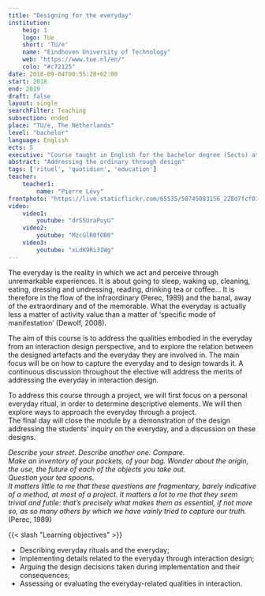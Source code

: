```yaml
---
title: "Designing for the everyday"
institution:
    heig: 1
    logo: TUe
    short: 'TU/e'
    name: "Eindhoven University of Technology"
    web: "https://www.tue.nl/en/"
    colo: "#c72125"
date: 2018-09-04T00:55:28+02:00
start: 2018
end: 2019
draft: false
layout: single
searchFilter: Teaching
subsection: ended
place: "TU/e, The Netherlands"
level: "bachelor"
language: English
ects: 5
executive: "Course taught in English for the bachelor degree (5ects) at TU/e, The Netherlands by Pierre Lévy."
abstract: "Addressing the ordinary through design"
tags: ['rituel', 'quotidien', 'education']
teacher:
    teacher1:
        name: "Pierre Lévy"
frontphoto: "https://live.staticflickr.com/65535/50745083156_228d7fcf01.jpg"
video:
    video1:
        youtube: "drS5UraPuyU"
    video2:
        youtube: "MzcGlR0fOB0"
    video3:
        youtube: "xLdK9Ri3IWg"
---
```


The everyday is the reality in which we act and perceive through unremarkable experiences. It is about going to sleep, waking up, cleaning, eating, dressing and undressing, reading, drinking tea or coffee… It is therefore in the flow of the infraordinary (Perec, 1989) and the banal, away of the extraordinary and of the memorable. What the everyday is actually less a matter of activity value than a matter of ‘specific mode of manifestation’ (Dewolf, 2008).

The aim of this course is to address the qualities embodied in the everyday from an interaction design perspective, and to explore the relation between the designed artefacts and the everyday they are involved in. The main focus will be on how to capture the everyday and to design towards it. A continuous discussion throughout the elective will address the merits of addressing the everyday in interaction design.

To address this course through a project, we will first focus on a personal everyday ritual, in order to determine descriptive elements. We will then explore ways to approach the everyday through a project.  
The final day will close the module by a demonstration of the design addressing the students’ inquiry on the everyday, and a discussion on these designs.

*Describe your street. Describe another one. Compare.  
Make an inventory of your pockets, of your bag. Wonder about the origin, the use, the future of each of the objects you take out.  
Question your tea spoons.  
It matters little to me that these questions are fragmentary, barely indicative of a method, at most of a project. It matters a lot to me that they seem trivial and futile: that’s precisely what makes them as essential, if not more so, as so many others by which we have vainly tried to capture our truth.* (Perec, 1989)

{{< slash "Learning objectives" >}}
- Describing everyday rituals and the everyday;
- Implementing details related to the everyday through interaction design;
- Arguing the design decisions taken during implementation and their consequences;
- Assessing or evaluating the everyday-related qualities in interaction.
